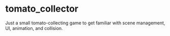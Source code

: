 # tomato_collector

Just a small tomato-collecting game to get familiar with scene management, UI, animation, and collision.
